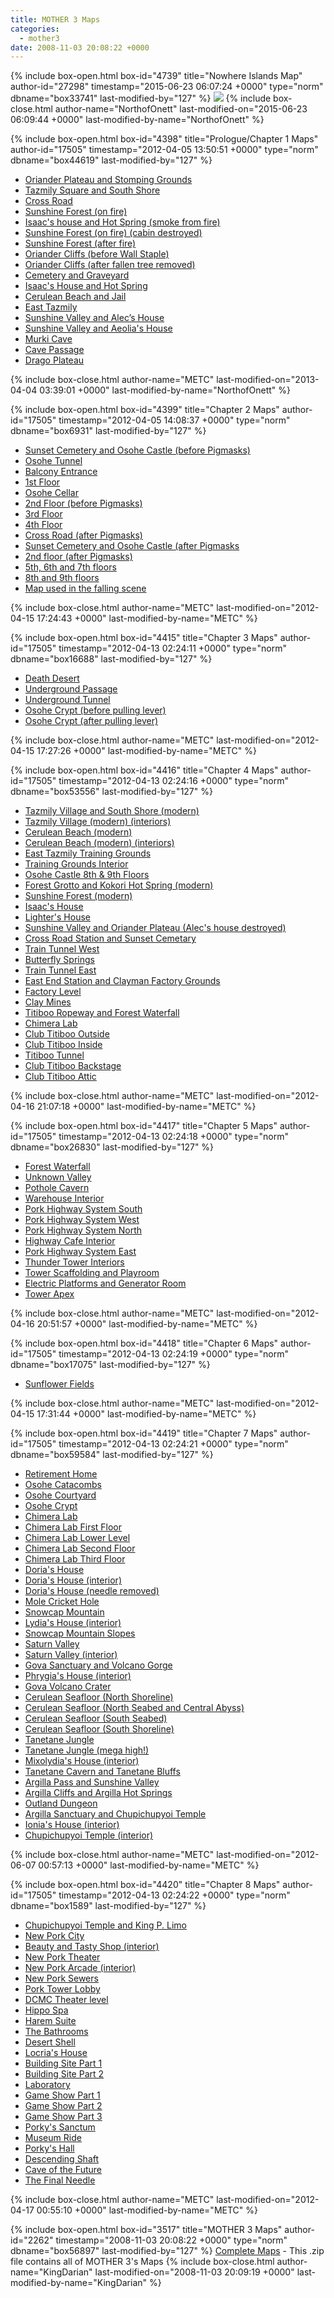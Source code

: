 ```yaml
---
title: MOTHER 3 Maps
categories:
  - mother3
date: 2008-11-03 20:08:22 +0000
---
```

{% include box-open.html box-id="4739" title="Nowhere Islands Map" author-id="27298" timestamp="2015-06-23 06:07:24 +0000" type="norm" dbname="box33741" last-modified-by="127" %}
<img src="WorldMap.png" />
{% include box-close.html author-name="NorthofOnett" last-modified-on="2015-06-23 06:09:44 +0000" last-modified-by-name="NorthofOnett" %}

{% include box-open.html box-id="4398" title="Prologue/Chapter 1 Maps" author-id="17505" timestamp="2012-04-05 13:50:51 +0000" type="norm" dbname="box44619" last-modified-by="127" %}
<ul>
<li><a href="http://starmen.net/mother3/walkthroughs/maps/Chapter%201%20Maps/Oriander%20Plateau%20and%20Stomping%20Grounds.png">Oriander Plateau and Stomping Grounds</a></li>
<li><a href="http://starmen.net/mother3/walkthroughs/maps/Chapter%201%20Maps/Tazmily%20Square%20and%20South%20Shore.png">Tazmily Square and South Shore</a></li>
<li><a href="http://starmen.net/mother3/walkthroughs/maps/Chapter%201%20Maps/Cross%20Road.png">Cross Road</a></li>
<li><a href="http://starmen.net/mother3/walkthroughs/maps/Chapter%201%20Maps/Sunshine%20Forest%20(on%20fire).png">Sunshine Forest (on fire)</a></li>
<li><a href="http://starmen.net/mother3/walkthroughs/maps/Chapter%201%20Maps/Forest%20Grotto%20(smoke).png">Isaac's house and Hot Spring (smoke from fire)</a></li>
<li><a href="http://starmen.net/mother3/walkthroughs/maps/Chapter%201%20Maps/Sunshine%20Forest%20(cabin%20destroyed).png">Sunshine Forest (on fire) (cabin destroyed)</a></li>
<li><a href="http://starmen.net/mother3/walkthroughs/maps/Chapter%201%20Maps/Sunshine%20Forest%20(after%20fire).png">Sunshine Forest (after fire)</a></li>
<li><a href="http://starmen.net/mother3/walkthroughs/maps/Chapter%201%20Maps/Oriander%20Cliffs1.png">Oriander Cliffs (before Wall Staple)</a></li>
<li><a href="http://starmen.net/mother3/walkthroughs/maps/Chapter%201%20Maps/Oriander%20Cliffs2.png">Oriander Cliffs (after fallen tree removed)</a></li>
<li><a href="http://starmen.net/mother3/walkthroughs/maps/Chapter%201%20Maps/Sunset%20Cemetary%20and%20Osohe%20Castle.png"> Cemetery and Graveyard</a></li>
<li><a href="http://starmen.net/mother3/walkthroughs/maps/Chapter%201%20Maps/Forest%20Grotto%20and%20Kokori%20Hot%20Spring.png">Isaac's House and Hot Spring</a></li>
<li><a href="http://starmen.net/mother3/walkthroughs/maps/Chapter%201%20Maps/Cerulean%20Beach.png">Cerulean Beach and Jail</a></li>
<li><a href="http://starmen.net/mother3/walkthroughs/maps/Chapter%201%20Maps/East%20Tazmily.png">East Tazmily</a></li>
<li><a
href="http://starmen.net/mother3/walkthroughs/maps/Chapter%201%20Maps/Sunshine%20Valley%20and%20Oriander%20Plateau.png">Sunshine Valley and Alec’s House</a></li>
<li><a href="http://starmen.net/mother3/walkthroughs/maps/Chapter%201%20Maps/Sunshine%20Valley%20and%20Aeolia's%20House.png">Sunshine Valley and Aeolia's House</a></li>
<li><a href="http://starmen.net/mother3/walkthroughs/maps/Chapter%201%20Maps/Murki%20Cave.png">Murki Cave</a></li>
<li><a href="http://starmen.net/mother3/walkthroughs/maps/Chapter%201%20Maps/Cave%20Passage.png">Cave Passage</a></li>
<li><a href="http://starmen.net/mother3/walkthroughs/maps/Chapter%201%20Maps/Oriander%20Canyon%20and%20Drago%20Plateau.png">Drago Plateau</a></li>
</ul>
{% include box-close.html author-name="METC" last-modified-on="2013-04-04 03:39:01 +0000" last-modified-by-name="NorthofOnett" %}

{% include box-open.html box-id="4399" title="Chapter 2 Maps" author-id="17505" timestamp="2012-04-05 14:08:37 +0000" type="norm" dbname="box6931" last-modified-by="127" %}
<ul>
<li><a href="http://starmen.net/mother3/walkthroughs/maps/Chapter%202%20Maps/Sunset%20Cemetary%20and%20Osohe%20Castle2.png">Sunset Cemetery and Osohe Castle (before Pigmasks)</a></li>
<li><a href="http://starmen.net/mother3/walkthroughs/maps/Chapter%202%20Maps/Osohe%20Tunnel.png">Osohe Tunnel</a></li>
<li><a href="http://starmen.net/mother3/walkthroughs/maps/Chapter%202%20Maps/Balcony%20Entrance.png">Balcony Entrance</a></li>
<li><a href="http://starmen.net/mother3/walkthroughs/maps/Chapter%202%20Maps/First%20Floor.png">1st Floor</a></li>
<li><a href="http://starmen.net/mother3/walkthroughs/maps/Chapter%202%20Maps/Osohe%20Cellar1.png">Osohe Cellar</a></li>
<li><a href="http://starmen.net/mother3/walkthroughs/maps/Chapter%202%20Maps/Second%20Floor.png">2nd Floor (before Pigmasks)</a></li>
<li><a href="http://starmen.net/mother3/walkthroughs/maps/Chapter%202%20Maps/Third%20Floor.png">3rd Floor</a></li>
<li><a href="http://starmen.net/mother3/walkthroughs/maps/Chapter%202%20Maps/Fourth%20Floor.png">4th Floor</a></li>
<li><a href="http://starmen.net/mother3/walkthroughs/maps/Chapter%202%20Maps/Cross%20Road2.png">Cross Road (after Pigmasks)</a></li>
<li><a href="http://starmen.net/mother3/walkthroughs/maps/Chapter%202%20Maps/Sunset%20Cemetary%20and%20Osohe%20Castle3.png">Sunset Cemetery and Osohe Castle (after Pigmasks</a></li>
<li><a href="http://starmen.net/mother3/walkthroughs/maps/Chapter%202%20Maps/Second%20Floor--after%20Pigmasks.png">2nd floor (after Pigmasks)</a></li>
<li><a href="http://starmen.net/mother3/walkthroughs/maps/Chapter%202%20Maps/Fifth--Sixth--Seventh%20Floor.png">5th, 6th and 7th floors</a></li>
<li><a href="http://starmen.net/mother3/walkthroughs/maps/Chapter%202%20Maps/Eighth--Ninth%20Floor.png">8th and 9th floors</a></li>
<li><a href="http://starmen.net/mother3/walkthroughs/maps/Chapter%202%20Maps/Falling_extra.png">Map used in the falling scene</a></li>
</ul>
{% include box-close.html author-name="METC" last-modified-on="2012-04-15 17:24:43 +0000" last-modified-by-name="METC" %}

{% include box-open.html box-id="4415" title="Chapter 3 Maps" author-id="17505" timestamp="2012-04-13 02:24:11 +0000" type="norm" dbname="box16688" last-modified-by="127" %}
<ul>
<li><a href="http://starmen.net/mother3/walkthroughs/maps/Chapter%203%20Maps/Death%20Desert_complete.png">Death Desert</a></li>
<li><a href="http://starmen.net/mother3/walkthroughs/maps/Chapter%203%20Maps/Underground%20Passage.png">Underground Passage</a></li>
<li><a href="http://starmen.net/mother3/walkthroughs/maps/Chapter%203%20Maps/Underground%20Tunnel.png">Underground Tunnel</a></li>
<li><a href="http://starmen.net/mother3/walkthroughs/maps/Chapter%203%20Maps/Osohe%20Crypt_before%20lever.png">Osohe Crypt (before pulling lever)</a></li>
<li><a href="http://starmen.net/mother3/walkthroughs/maps/Chapter%203%20Maps/Osohe%20Crypt_lever%20pulled.png">Osohe Crypt (after pulling lever)</a></li>
</ul>
{% include box-close.html author-name="METC" last-modified-on="2012-04-15 17:27:26 +0000" last-modified-by-name="METC" %}

{% include box-open.html box-id="4416" title="Chapter 4 Maps" author-id="17505" timestamp="2012-04-13 02:24:16 +0000" type="norm" dbname="box53556" last-modified-by="127" %}
<ul>
<li><a href="http://starmen.net/mother3/walkthroughs/maps/Chapter%204%20Maps/Tazmily%20Village%20and%20South%20Shore_modern.png">Tazmily Village and South Shore (modern)</a></li>
<li><a href="http://starmen.net/mother3/walkthroughs/maps/Chapter%204%20Maps/Tazmily%20Village_modern_interiors.png">Tazmily Village (modern) (interiors)</a></li>
<li><a href="http://starmen.net/mother3/walkthroughs/maps/Chapter%204%20Maps/Cerulean%20Beach_modern.png">Cerulean Beach (modern)</a></li>
<li><a href="http://starmen.net/mother3/walkthroughs/maps/Chapter%204%20Maps/Cerulean%20Beach_modern_interiors.png">Cerulean Beach (modern) (interiors)</a></li>
<li><a href="http://starmen.net/mother3/walkthroughs/maps/Chapter%204%20Maps/East%20Tazmily_Training%20Grounds.png">East Tazmily Training Grounds</a></li>
<li><a href="http://starmen.net/mother3/walkthroughs/maps/Chapter%204%20Maps/Training%20Grounds_interior.png">Training Grounds Interior</a></li>
<li><a href="http://starmen.net/mother3/walkthroughs/maps/Chapter%204%20Maps/Eighth--Ninth%20Floor.png">Osohe Castle 8th & 9th Floors</a></li>
<li><a href="http://starmen.net/mother3/walkthroughs/maps/Chapter%204%20Maps/Forest%20Grotto%20and%20Kokori%20Hot%20Spring_modern.png">Forest Grotto and Kokori Hot Spring (modern)</a></li>
<li><a href="http://starmen.net/mother3/walkthroughs/maps/Chapter%204%20Maps/Sunshine%20Forest_modern.png">Sunshine Forest (modern)</a></li>
<li><a href="http://starmen.net/mother3/walkthroughs/maps/Chapter%204%20Maps/Isaac's%20house.png">Isaac's House</a></li>
<li><a href="http://starmen.net/mother3/walkthroughs/maps/Chapter%204%20Maps/Lighter's%20house_inprogress.png">Lighter's House</a></li>
<li><a href="http://starmen.net/mother3/walkthroughs/maps/Chapter%204%20Maps/Sunshine%20Valley%20and%20Oriander%20Plateau_house%20destroyed.png">Sunshine Valley and Oriander Plateau (Alec's house destroyed)</a></li>
<li><a href="http://starmen.net/mother3/walkthroughs/maps/Chapter%204%20Maps/Cross%20Road%20Station%20and%20Sunset%20Cemetary.png">Cross Road Station and Sunset Cemetary</a></li>
<li><a href="http://starmen.net/mother3/walkthroughs/maps/Chapter%204%20Maps/Train%20Tunnel_West%20End.png">Train Tunnel West</a></li>
<li><a href="http://starmen.net/mother3/walkthroughs/maps/Chapter%204%20Maps/Butterfly%20Springs.png">Butterfly Springs</a></li>
<li><a href="http://starmen.net/mother3/walkthroughs/maps/Chapter%204%20Maps/Train%20Tunnel_East%20End.png">Train Tunnel East</a></li>
<li><a href="http://starmen.net/mother3/walkthroughs/maps/Chapter%204%20Maps/East%20End%20Station%20and%20Clayman%20Factory%20Grounds.png">East End Station and Clayman Factory Grounds</a></li>
<li><a href="http://starmen.net/mother3/walkthroughs/maps/Chapter%204%20Maps/Factory%20Level.png">Factory Level</a></li>
<li><a href="http://starmen.net/mother3/walkthroughs/maps/Chapter%204%20Maps/Clay%20Mines.png">Clay Mines</a></li>
<li><a href="http://starmen.net/mother3/walkthroughs/maps/Chapter%204%20Maps/Titiboo%20Ropeway%20and%20Forest%20Waterfall.png">Titiboo Ropeway and Forest Waterfall</a></li>
<li><a href="http://starmen.net/mother3/walkthroughs/maps/Chapter%204%20Maps/Chimera%20Lab.png">Chimera Lab</a></li>
<li><a href="http://starmen.net/mother3/walkthroughs/maps/Chapter%204%20Maps/Club%20Titiboo_outside.png">Club Titiboo Outside</a></li>
<li><a href="http://starmen.net/mother3/walkthroughs/maps/Chapter%204%20Maps/Club%20Titiboo_inside.png">Club Titiboo Inside</a></li>
<li><a href="http://starmen.net/mother3/walkthroughs/maps/Chapter%204%20Maps/Titiboo%20Tunnel.png">Titiboo Tunnel</a></li>
<li><a href="http://starmen.net/mother3/walkthroughs/maps/Chapter%204%20Maps/Club%20Titiboo_backstage.png">Club Titiboo Backstage</a></li>
<li><a href="http://starmen.net/mother3/walkthroughs/maps/Chapter%204%20Maps/Club%20Titiboo_attic.png">Club Titiboo Attic</a></li>
</ul>
{% include box-close.html author-name="METC" last-modified-on="2012-04-16 21:07:18 +0000" last-modified-by-name="METC" %}

{% include box-open.html box-id="4417" title="Chapter 5 Maps" author-id="17505" timestamp="2012-04-13 02:24:18 +0000" type="norm" dbname="box26830" last-modified-by="127" %}
<ul>
<li><a href="http://starmen.net/mother3/walkthroughs/maps/Chapter%205%20Maps/Forest%20Waterfall.png">Forest Waterfall</a></li>
<li><a href="http://starmen.net/mother3/walkthroughs/maps/Chapter%205%20Maps/Unknown%20Valley.png">Unknown Valley</a></li>
<li><a href="http://starmen.net/mother3/walkthroughs/maps/Chapter%205%20Maps/Pothole%20Cavern.png">Pothole Cavern</a></li>
<li><a href="http://starmen.net/mother3/walkthroughs/maps/Chapter%205%20Maps/Thunder%20Warehouse_interior.png">Warehouse Interior</a></li>
<li><a href="http://starmen.net/mother3/walkthroughs/maps/Chapter%205%20Maps/Pork%20Highway%20System_South.png">Pork Highway System South</a></li>
<li><a href="http://starmen.net/mother3/walkthroughs/maps/Chapter%205%20Maps/Pork%20Highway%20System_West.png">Pork Highway System West</a></li>
<li><a href="http://starmen.net/mother3/walkthroughs/maps/Chapter%205%20Maps/Pork%20Highway%20System_North.png">Pork Highway System North</a></li>
<li><a href="http://starmen.net/mother3/walkthroughs/maps/Chapter%205%20Maps/Highway%20Cafe_interior.png">Highway Cafe Interior</a></li>
<li><a href="http://starmen.net/mother3/walkthroughs/maps/Chapter%205%20Maps/Pork%20Highway%20System_East.png">Pork Highway System East</a></li>
<li><a href="http://starmen.net/mother3/walkthroughs/maps/Chapter%205%20Maps/Thunder%20Tower_interiors.png">Thunder Tower Interiors</a></li>
<li><a href="http://starmen.net/mother3/walkthroughs/maps/Chapter%205%20Maps/Tower%20Scaffolding%20and%20Playroom.png">Tower Scaffolding and Playroom</a></li>
<li><a href="http://starmen.net/mother3/walkthroughs/maps/Chapter%205%20Maps/Electric%20Platforms%20and%20Generator%20Room.png">Electric Platforms and Generator Room</a></li>
<li><a href="http://starmen.net/mother3/walkthroughs/maps/Chapter%205%20Maps/Tower%20Apex.png">Tower Apex</a></li>
</ul>
{% include box-close.html author-name="METC" last-modified-on="2012-04-16 20:51:57 +0000" last-modified-by-name="METC" %}

{% include box-open.html box-id="4418" title="Chapter 6 Maps" author-id="17505" timestamp="2012-04-13 02:24:19 +0000" type="norm" dbname="box17075" last-modified-by="127" %}
<ul>
<li><a href="http://starmen.net/mother3/walkthroughs/maps/Chapter%206%20Maps/Chapter%206%20Sunflower%20Fields.png">Sunflower Fields</a></li>
</ul>
{% include box-close.html author-name="METC" last-modified-on="2012-04-15 17:31:44 +0000" last-modified-by-name="METC" %}

{% include box-open.html box-id="4419" title="Chapter 7 Maps" author-id="17505" timestamp="2012-04-13 02:24:21 +0000" type="norm" dbname="box59584" last-modified-by="127" %}
<ul>
<li><a href="http://starmen.net/mother3/walkthroughs/maps/Chapter%207%20Maps/Retirement%20Home.png">Retirement Home</a></li>
<li><a href="http://starmen.net/mother3/walkthroughs/maps/Chapter%207%20Maps/Osohe%20Catacombs.png">Osohe Catacombs</a></li>
<li><a href="http://starmen.net/mother3/walkthroughs/maps/Chapter%207%20Maps/Osohe%20Courtyard.png">Osohe Courtyard</a></li>
<li><a href="http://starmen.net/mother3/walkthroughs/maps/Chapter%207%20Maps/Osohe%20Crypt.png">Osohe Crypt</a></li>
<li><a href="http://starmen.net/mother3/walkthroughs/maps/Chapter%207%20Maps/Chimera%20Lab.png">Chimera Lab</a></li>
<li><a href="http://starmen.net/mother3/walkthroughs/maps/Chapter%207%20Maps/Chimera%20Lab_first%20floor.png">Chimera Lab First Floor</a></li>
<li><a href="http://starmen.net/mother3/walkthroughs/maps/Chapter%207%20Maps/Chimera%20Lab_lower%20level.png">Chimera Lab Lower Level</a></li>
<li><a href="http://starmen.net/mother3/walkthroughs/maps/Chapter%207%20Maps/Chimera%20Lab_second%20floor.png">Chimera Lab Second Floor</a></li>
<li><a href="http://starmen.net/mother3/walkthroughs/maps/Chapter%207%20Maps/Chimera%20Lab_third%20floor.png">Chimera Lab Third Floor</a></li>
<li><a href="http://starmen.net/mother3/walkthroughs/maps/Chapter%207%20Maps/Doria's%20House.png">Doria's House</a></li>
<li><a href="http://starmen.net/mother3/walkthroughs/maps/Chapter%207%20Maps/Doria's%20House_interior.png">Doria's House (interior)</a></li>
<li><a href="http://starmen.net/mother3/walkthroughs/maps/Chapter%207%20Maps/Doria's%20House_needle%20removed.png">Doria's House (needle removed)</a></li>
<li><a href="http://starmen.net/mother3/walkthroughs/maps/Chapter%207%20Maps/Mole%20Cricket%20Hole_complete.png">Mole Cricket Hole</a></li>
<li><a href="http://starmen.net/mother3/walkthroughs/maps/Chapter%207%20Maps/Snowcap%20Sanctuary.png">Snowcap Mountain</a></li>
<li><a href="http://starmen.net/mother3/walkthroughs/maps/Chapter%207%20Maps/Lydia's%20House_interior.png">Lydia's House (interior)</a></li>
<li><a href="http://starmen.net/mother3/walkthroughs/maps/Chapter%207%20Maps/Snowcap%20Mountain%20Slopes.png">Snowcap Mountain Slopes</a></li>
<li><a href="http://starmen.net/mother3/walkthroughs/maps/Chapter%207%20Maps/Saturn%20Valley.png">Saturn Valley</a></li>
<li><a href="http://starmen.net/mother3/walkthroughs/maps/Chapter%207%20Maps/Saturn%20Valley_interiors.png">Saturn Valley (interior)</a></li>
<li><a href="http://starmen.net/mother3/walkthroughs/maps/Chapter%207%20Maps/Gova%20Sanctuary%20and%20Volcano%20Gorge.png">Gova Sanctuary and Volcano Gorge</a></li>
<li><a href="http://starmen.net/mother3/walkthroughs/maps/Chapter%207%20Maps/Phrygia's%20House_interior.png">Phrygia's House (interior)</a></li>
<li><a href="http://starmen.net/mother3/walkthroughs/maps/Chapter%207%20Maps/Gova%20Volcano%20Crater.png">Gova Volcano Crater</a></li>
<li><a href="http://starmen.net/mother3/walkthroughs/maps/Chapter%207%20Maps/Cerlean%20Sea%20Floor_North%20Shoreline.png">Cerulean Seafloor (North Shoreline)</a></li>
<li><a href="http://starmen.net/mother3/walkthroughs/maps/Chapter%207%20Maps/Cerulean%20Sea%20Floor_North%20Seabed%20and%20Central%20Abyss.png">Cerulean Seafloor (North Seabed and Central Abyss)</a></li>
<li><a href="http://starmen.net/mother3/walkthroughs/maps/Chapter%207%20Maps/Cerulean%20Sea%20Floor_South%20Seabed.png">Cerulean Seafloor (South Seabed)</a></li>
<li><a href="http://starmen.net/mother3/walkthroughs/maps/Chapter%207%20Maps/Cerulean%20Sea%20Floor_South%20Shoreline.png">Cerulean Seafloor (South Shoreline)</a></li>
<li><a href="http://starmen.net/mother3/walkthroughs/maps/Chapter%207%20Maps/Tanetane%20Jungle_real.png">Tanetane Jungle</a></li>
<li><a href="http://starmen.net/mother3/walkthroughs/maps/Chapter%207%20Maps/Tanetane%20Jungle_mushrooms.png">Tanetane Jungle (mega high!)</a></li>
<li><a href="http://starmen.net/mother3/walkthroughs/maps/Chapter%207%20Maps/Mixolydia's%20House_interior.png">Mixolydia's House (interior)</a></li>
<li><a href="http://starmen.net/mother3/walkthroughs/maps/Chapter%207%20Maps/Tanetane%20Cavern%20and%20Tanetane%20Bluffs.png">Tanetane Cavern and Tanetane Bluffs</a></li>
<li><a href="http://starmen.net/mother3/walkthroughs/maps/Chapter%207%20Maps/Argilla%20Pass%20and%20Sunshine%20Valley.png">Argilla Pass and Sunshine Valley</a></li>
<li><a href="http://starmen.net/mother3/walkthroughs/maps/Chapter%207%20Maps/Argilla%20Cliffs%20and%20Argilla%20Hot%20Springs.png">Argilla Cliffs and Argilla Hot Springs</a></li>
<li><a href="http://starmen.net/mother3/walkthroughs/maps/Chapter%207%20Maps/Outland%20Dungeon.png">Outland Dungeon</a></li>
<li><a href="http://starmen.net/mother3/walkthroughs/maps/Chapter%207%20Maps/Argilla%20Sanctuary%20and%20Chupichupyoi%20Temple.png">Argilla Sanctuary and Chupichupyoi Temple</a></li>
<li><a href="http://starmen.net/mother3/walkthroughs/maps/Chapter%207%20Maps/Ionia's%20House_interior.png">Ionia's House (interior)</a></li>
<li><a href="http://starmen.net/mother3/walkthroughs/maps/Chapter%207%20Maps/Chupichupyoi%20Temple_interior.png">Chupichupyoi Temple (interior)</a></li>
</ul>
{% include box-close.html author-name="METC" last-modified-on="2012-06-07 00:57:13 +0000" last-modified-by-name="METC" %}

{% include box-open.html box-id="4420" title="Chapter 8 Maps" author-id="17505" timestamp="2012-04-13 02:24:22 +0000" type="norm" dbname="box1589" last-modified-by="127" %}
<ul>
<li><a href="http://starmen.net/mother3/walkthroughs/maps/Chapter%208%20Maps/Chupichupyoi%20Temple%20and%20King%20P%20Limo.png">Chupichupyoi Temple and  King P. Limo</a></li>
<li><a href="http://starmen.net/mother3/walkthroughs/maps/Chapter%208%20Maps/New%20Pork%20City.png">New Pork City</a></li>
<li><a href="http://starmen.net/mother3/walkthroughs/maps/Chapter%208%20Maps/Beauty%20and%20Tasty%20Shop_interior.png">Beauty and Tasty Shop (interior)</a></li>
<li><a href="http://starmen.net/mother3/walkthroughs/maps/Chapter%208%20Maps/New%20Pork%20Theater.png">New Pork Theater</a></li>
<li><a href="http://starmen.net/mother3/walkthroughs/maps/Chapter%208%20Maps/New%20Pork%20Arcade_interior.png">New Pork Arcade (interior)</a></li>
<li><a href="http://starmen.net/mother3/walkthroughs/maps/Chapter%208%20Maps/New%20Pork%20Sewers.png">New Pork Sewers</a></li>
<li><a href="http://starmen.net/mother3/walkthroughs/maps/Chapter%208%20Maps/Pork%20Tower%20Lobby.png">Pork Tower Lobby</a></li>
<li><a href="http://starmen.net/mother3/walkthroughs/maps/Chapter%208%20Maps/DCMC%20theater%20level.png">DCMC Theater level</a></li>
<li><a href="http://starmen.net/mother3/walkthroughs/maps/Chapter%208%20Maps/Hippo%20Spa.png">Hippo Spa</a></li>
<li><a href="http://starmen.net/mother3/walkthroughs/maps/Chapter%208%20Maps/Harem%20Suite.png">Harem Suite</a></li>
<li><a href="http://starmen.net/mother3/walkthroughs/maps/Chapter%208%20Maps/Bathrooms_complete.png">The Bathrooms</a></li>
<li><a href="http://starmen.net/mother3/walkthroughs/maps/Chapter%208%20Maps/Desert%20Shell.png">Desert Shell</a></li>
<li><a href="http://starmen.net/mother3/walkthroughs/maps/Chapter%208%20Maps/Locria's%20House.png">Locria's House</a></li>
<li><a href="http://starmen.net/mother3/walkthroughs/maps/Chapter%208%20Maps/Building%20Site%201.png">Building Site Part 1</a></li>
<li><a href="http://starmen.net/mother3/walkthroughs/maps/Chapter%208%20Maps/Building%20Site%202.png">Building Site Part 2</a></li>
<li><a href="http://starmen.net/mother3/walkthroughs/maps/Chapter%208%20Maps/Laboratory.png">Laboratory</a></li>
<li><a href="http://starmen.net/mother3/walkthroughs/maps/Chapter%208%20Maps/Game%20Show%20Part%201.png">Game Show Part 1</a></li>
<li><a href="http://starmen.net/mother3/walkthroughs/maps/Chapter%208%20Maps/Game%20Show%20Part%202.png">Game Show Part 2</a></li>
<li><a href="http://starmen.net/mother3/walkthroughs/maps/Chapter%208%20Maps/Game%20Show%20Part%203.png">Game Show Part 3</a></li>
<li><a href="http://starmen.net/mother3/walkthroughs/maps/Chapter%208%20Maps/Porky's%20Sanctum.png">Porky's Sanctum</a></li>
<li><a href="http://starmen.net/mother3/walkthroughs/maps/Chapter%208%20Maps/Museum%20Ride.png">Museum Ride</a></li>
<li><a href="http://starmen.net/mother3/walkthroughs/maps/Chapter%208%20Maps/Porky's%20Hall.png">Porky's Hall</a></li>
<li><a href="http://starmen.net/mother3/walkthroughs/maps/Chapter%208%20Maps/Descending%20Shaft.png">Descending Shaft</a></li>
<li><a href="http://starmen.net/mother3/walkthroughs/maps/Chapter%208%20Maps/Cave%20of%20the%20Future.png">Cave of the Future</a></li>
<li><a href="http://starmen.net/mother3/walkthroughs/maps/Chapter%208%20Maps/The%20Final%20Needle.png">The Final Needle</a></li>
</ul>
{% include box-close.html author-name="METC" last-modified-on="2012-04-17 00:55:10 +0000" last-modified-by-name="METC" %}

{% include box-open.html box-id="3517" title="MOTHER 3 Maps" author-id="2262" timestamp="2008-11-03 20:08:22 +0000" type="norm" dbname="box56897" last-modified-by="127" %}
<a href="../../maps/m3_maps.zip">Complete Maps</a> - This .zip file contains all of MOTHER 3's Maps
{% include box-close.html author-name="KingDarian" last-modified-on="2008-11-03 20:09:19 +0000" last-modified-by-name="KingDarian" %}

